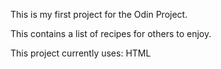 This is my first project for the Odin Project.

This contains a list of recipes for others to enjoy.

This project currently uses: HTML
